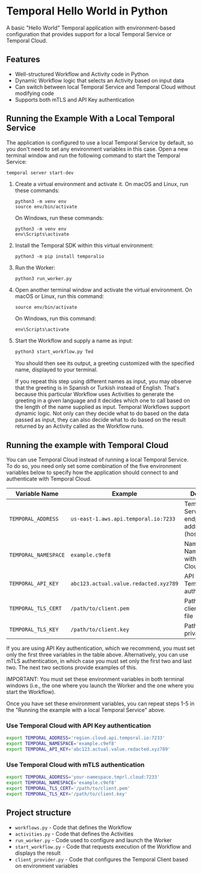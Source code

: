 # Temporal Hello World in Python

A basic "Hello World" Temporal application with environment-based 
configuration that provides support for a local Temporal Service
or Temporal Cloud.

## Features

- Well-structured Workflow and Activity code in Python
- Dynamic Workflow logic that selects an Activity based on input data
- Can switch between local Temporal Service and Temporal Cloud without modifying code
- Supports both mTLS and API Key authentication


## Running the Example With a Local Temporal Service

The application is configured to use a local Temporal Service by 
default, so you don't need to set any environment variables in
this case. Open a new terminal window and run the following command
to start the Temporal Service:

```
temporal server start-dev
```

1. Create a virtual environment and activate it. On macOS and Linux, 
   run these commands:

   ```
   python3 -m venv env
   source env/bin/activate
   ```

   On Windows, run these commands:
   ```
   python3 -m venv env
   env\Scripts\activate
   ```

2. Install the Temporal SDK within this virtual environment:

   ```
   python3 -m pip install temporalio
   ```

3. Run the Worker:

   ```bash
   python3 run_worker.py
   ```

4. Open another terminal window and activate the virtual environment.
   On macOS or Linux, run this command:

   ```
   source env/bin/activate
   ```

   On Windows, run this command:

   ```
   env\Scripts\activate
   ```

5. Start the Workflow and supply a name as input:

   ```bash
   python3 start_workflow.py Ted
   ```

   You should then see its output, a greeting customized with the
   specified name, displayed to your terminal. 

   If you repeat this step using different names as input, you may
   observe that the greeting is in Spanish or Turkish instead of
   English. That's because this particular Workflow uses Activities
   to generate the greeting in a given language and it decides which
   one to call based on the length of the name supplied as input.
   Temporal Workflows support dynamic logic. Not only can they decide
   what to do based on the data passed as input, they can also decide
   what to do based on the result returned by an Activity called as
   the Workflow runs.



## Running the example with Temporal Cloud

You can use Temporal Cloud instead of running a local Temporal Service.
To do so, you need only set some combination of the five environment
variables below to specify how the application should connect to and 
authenticate with Temporal Cloud.


| Variable Name          | Example                               | Description
|------------------------|---------------------------------------|-------------------
| `TEMPORAL_ADDRESS`     | `us-east-1.aws.api.temporal.io:7233`  | Temporal Service endpoint address (hostname:port) 
| `TEMPORAL_NAMESPACE`   | `example.c9ef8`                       | Name of the Namespace within Temporal Cloud
| `TEMPORAL_API_KEY`     | `abc123.actual.value.redacted.xyz789` | API Key for Temporal Cloud authentication
| `TEMPORAL_TLS_CERT`    | `/path/to/client.pem`                 | Path to TLS client certificate file
| `TEMPORAL_TLS_KEY`     | `/path/to/client.key`                 | Path to TLS private key file


If you are using API Key authentication, which we recommend, you must
set only the first three variables in the table above. Alternatively, 
you can use mTLS authentication, in which case you must set only the
first two and last two. The next two sections provide examples of this.

IMPORTANT: You must set these environment variables in both terminal
windows (i.e., the one where you launch the Worker and the one where
you start the Workflow).

Once you have set these environment variables, you can repeat steps
1-5 in the "Running the example with a local Temporal Service" above.

### Use Temporal Cloud with API Key authentication

```bash
export TEMPORAL_ADDRESS='region.cloud.api.temporal.io:7233'
export TEMPORAL_NAMESPACE='example.c9ef8'
export TEMPORAL_API_KEY='abc123.actual.value.redacted.xyz789'
```

### Use Temporal Cloud with mTLS authentication

```bash
export TEMPORAL_ADDRESS='your-namespace.tmprl.cloud:7233'
export TEMPORAL_NAMESPACE='example.c9ef8'
export TEMPORAL_TLS_CERT='/path/to/client.pem'
export TEMPORAL_TLS_KEY='/path/to/client.key'
```

## Project structure

- `workflows.py` - Code that defines the Workflow
- `activities.py` - Code that defines the Activities
- `run_worker.py` - Code used to configure and launch the Worker
- `start_workflow.py` - Code that requests execution of the Workflow and displays the result
- `client_provider.py` - Code that configures the Temporal Client based on environment variables


